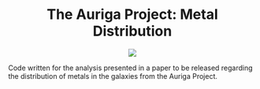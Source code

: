 <div align="center">
    <h1>The Auriga Project: Metal Distribution</h1>
</div>

<p align="center">
    <a href="https://www.python.org/"><img src="https://forthebadge.com/images/badges/made-with-python.svg"></a>
</p>

Code written for the analysis presented in a paper to be released regarding the distribution of metals in the galaxies from the Auriga Project.
